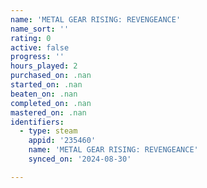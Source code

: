 ```yaml
---
name: 'METAL GEAR RISING: REVENGEANCE'
name_sort: ''
rating: 0
active: false
progress: ''
hours_played: 2
purchased_on: .nan
started_on: .nan
beaten_on: .nan
completed_on: .nan
mastered_on: .nan
identifiers:
  - type: steam
    appid: '235460'
    name: 'METAL GEAR RISING: REVENGEANCE'
    synced_on: '2024-08-30'

---
```

